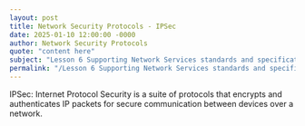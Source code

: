 ```yaml
---
layout: post
title: Network Security Protocols - IPSec
date: 2025-01-10 12:00:00 -0000
author: Network Security Protocols
quote: "content here"
subject: "Lesson 6 Supporting Network Services standards and specifications"
permalink: "/Lesson 6 Supporting Network Services standards and specifications/Network Security Protocols/Network Security Protocols - IPSec"
---
```


IPSec: Internet Protocol Security is a suite of protocols that encrypts and authenticates IP packets for secure communication between devices over a network.
